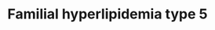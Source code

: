 ---
annotations:
- id: PW:0000013
  parent: disease pathway
  type: Pathway Ontology
  value: disease pathway
- id: DOID:1171
  parent: genetic disease
  type: Disease Ontology
  value: hyperlipoproteinemia type V
- id: CL:0000182
  parent: native cell
  type: Cell Type Ontology
  value: hepatocyte
- id: DOID:1168
  parent: genetic disease
  type: Disease Ontology
  value: familial hyperlipidemia
authors:
- UlasBabayigit
- Eweitz
citedin: ''
communities:
- MetaKids
- RareDiseases
description: 'Familial hyperlipidemias are classified according to the Fredrickson
  classification. Type V familial hyperlipidemia is also known as combined hyperlipidemia
  as it look like a combination of type I and type IV. In type V familial hyperlipidemia
  there is an increase in both chylomicrons and VLDL. Both of the lipoproteins are
  hydrolyzed by LPL. However, this is mainly caused by mutations in APOA5. APOA5 plays
  a role in stablizing the APOC2-LPL complex, which is needed to hydrolize VLDL and
  chylomicrons. Mutations in APOA5 would therefore lead to instability of this complex
  and less hydrolysis. Some cases have also shown a decrease in LPL itself, which
  was mostly linked to the VLDL increase. '
last-edited: 2024-07-23
ndex: f8cb445a-da33-11eb-b666-0ac135e8bacf
organisms:
- Homo sapiens
redirect_from:
- /index.php/Pathway:WP5112
- /instance/WP5112
- /instance/WP5112_r134576
revision: r134576
schema-jsonld:
- '@context': https://schema.org/
  '@id': https://wikipathways.github.io/pathways/WP5112.html
  '@type': Dataset
  creator:
    '@type': Organization
    name: WikiPathways
  description: 'Familial hyperlipidemias are classified according to the Fredrickson
    classification. Type V familial hyperlipidemia is also known as combined hyperlipidemia
    as it look like a combination of type I and type IV. In type V familial hyperlipidemia
    there is an increase in both chylomicrons and VLDL. Both of the lipoproteins are
    hydrolyzed by LPL. However, this is mainly caused by mutations in APOA5. APOA5
    plays a role in stablizing the APOC2-LPL complex, which is needed to hydrolize
    VLDL and chylomicrons. Mutations in APOA5 would therefore lead to instability
    of this complex and less hydrolysis. Some cases have also shown a decrease in
    LPL itself, which was mostly linked to the VLDL increase. '
  keywords:
  - APOA1
  - APOA2
  - APOA4
  - APOA5
  - APOC2
  - CETP
  - Cholesterol
  - Chylomicron
  - Chylomicron remnant
  - GPIHBP1
  - HDL
  - IDL
  - LCAT
  - LDL
  - LDLR
  - LIPC
  - LMF1
  - LPL
  - LRP1
  - Lipoprotein
  - PLTP
  - Phospholipid
  - SEL1L
  - Triglyceride
  - VLDL
  license: CC0
  name: Familial hyperlipidemia type 5
seo: CreativeWork
title: Familial hyperlipidemia type 5
wpid: WP5112
---